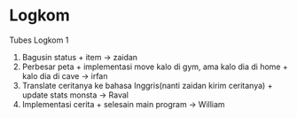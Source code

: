 # Logkom
Tubes Logkom 1 
1. Bagusin status + item  -> zaidan
2. Perbesar peta + implementasi move kalo di gym, ama kalo dia di home + kalo dia di cave  -> irfan
3. Translate ceritanya ke bahasa Inggris(nanti zaidan kirim ceritanya) + update stats monsta -> Raval
4. Implementasi cerita + selesain main program -> William